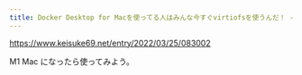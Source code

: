 ```yaml
---
title: Docker Desktop for Macを使ってる人はみんな今すぐvirtiofsを使うんだ！ - Sweet Escape
---
```


https://www.keisuke69.net/entry/2022/03/25/083002

M1 Mac になったら使ってみよう。

